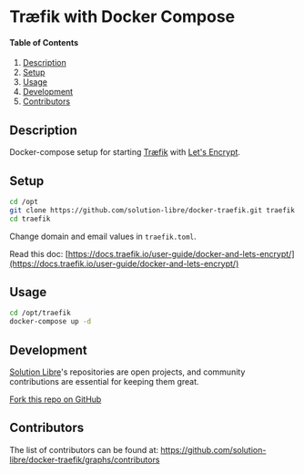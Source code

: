 # Træfik with Docker Compose

#### Table of Contents

1. [Description](#module-description)
2. [Setup](#setup)
3. [Usage](#usage)
4. [Development](#development)
5. [Contributors](#contributors)

## Description

Docker-compose setup for starting [Træfik](https://traefik.io/) with [Let's Encrypt](https://letsencrypt.org/).

## Setup

```sh
cd /opt
git clone https://github.com/solution-libre/docker-traefik.git traefik
cd traefik
```

Change domain and email values in `traefik.toml`.

Read this doc: [https://docs.traefik.io/user-guide/docker-and-lets-encrypt/](https://docs.traefik.io/user-guide/docker-and-lets-encrypt/)

## Usage

```sh
cd /opt/traefik
docker-compose up -d
```

## Development

[Solution Libre](https://www.solution-libre.fr)'s repositories are open projects, and community contributions are essential for keeping them great.


[Fork this repo on GitHub](https://github.com/solution-libre/docker-traefik/fork)

## Contributors

The list of contributors can be found at: https://github.com/solution-libre/docker-traefik/graphs/contributors

